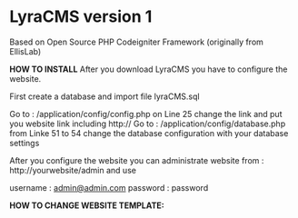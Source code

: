 # LyraCMS version 1
Based on Open Source PHP Codeigniter Framework (originally from EllisLab)

**HOW TO INSTALL**
After you download LyraCMS you have to configure the website.

First create a database and import file lyraCMS.sql

Go to : /application/config/config.php on Line 25 change the link and put you website link including http://
Go to : /application/config/database.php  from Linke 51 to 54 change the database configuration with your database settings

After you configure the website you can administrate website from :
http://yourwebsite/admin and use

username : admin@admin.com
password : password

**HOW TO CHANGE WEBSITE TEMPLATE:** 
